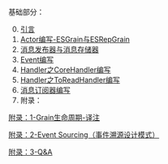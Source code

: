 基础部分：

0. [引言](https://github.com/RayTale/Docs/blob/master/%E5%BC%95%E8%A8%80.md)
1. [Actor编写-ESGrain与ESRepGrain](https://github.com/RayTale/Docs/blob/master/1.Actor%E7%BC%96%E5%86%99-ESGrain%E4%B8%8EESRepGrain.md)
2. [消息发布器与消息存储器](https://github.com/RayTale/Docs/blob/master/2.%E6%B6%88%E6%81%AF%E5%8F%91%E5%B8%83%E5%99%A8%E4%B8%8E%E6%B6%88%E6%81%AF%E5%AD%98%E5%82%A8%E5%99%A8.md)
3. [Event编写](https://github.com/RayTale/Docs/blob/master/3.Event%E7%BC%96%E5%86%99.md)
4. [Handler之CoreHandler编写](https://github.com/RayTale/Docs/blob/master/4.Handler%E4%B9%8BCoreHandler%E7%BC%96%E5%86%99.md)
5. [Handler之ToReadHandler编写](https://github.com/RayTale/Docs/blob/master/5.Handler%E4%B9%8BToReadHandler%E7%BC%96%E5%86%99.md)
6. [消息订阅器编写](https://github.com/RayTale/Docs/blob/master/6.%E6%B6%88%E6%81%AF%E8%AE%A2%E9%98%85%E5%99%A8%E7%BC%96%E5%86%99.md)
7. 附录：

[附录：1-Grain生命周期-译注](https://github.com/RayTale/Docs/blob/master/%E9%99%84%E5%BD%95%EF%BC%9A1-Grain%E7%94%9F%E5%91%BD%E5%91%A8%E6%9C%9F-%E8%AF%91%E6%B3%A8.md)

[附录：2-Event Sourcing（事件溯源设计模式）](https://github.com/RayTale/Docs/blob/master/%E9%99%84%E5%BD%95%EF%BC%9A2-Event%20Sourcing%EF%BC%88%E4%BA%8B%E4%BB%B6%E6%BA%AF%E6%BA%90%E8%AE%BE%E8%AE%A1%E6%A8%A1%E5%BC%8F%EF%BC%89.md)

[附录：3-Q&A](https://github.com/RayTale/Docs/blob/master/Q%26A.md)